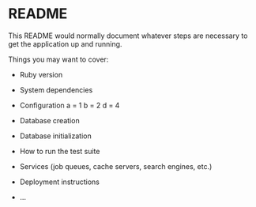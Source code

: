 # README

This README would normally document whatever steps are necessary to get the
application up and running.

Things you may want to cover:

* Ruby version

* System dependencies

* Configuration
a = 1
b = 2
d = 4
* Database creation

* Database initialization

* How to run the test suite

* Services (job queues, cache servers, search engines, etc.)

* Deployment instructions

* ...

